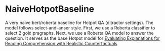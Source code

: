 # NaiveHotpotBaseline
A very naive bert/roberta baseline for Hotpot QA (ditractor settings).
The model follows select-and-anser style. First, we use a Roberta classifier to select 2 gold pragraphs. Next, we use a Roberta QA model to answer the question.
It serves as the base Hotpot model for [Evaluating Explanations for Reading Comprehension with Realistic Counterfactuals](https://github.com/xiye17/EvalQAExpl).
